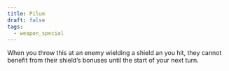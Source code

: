 ```yaml
---
title: Pilum
draft: false
tags:
  - weapon_special
---
```

When you throw this at an enemy wielding a shield an you hit, they cannot benefit from their shield’s bonuses until the start of your next turn.